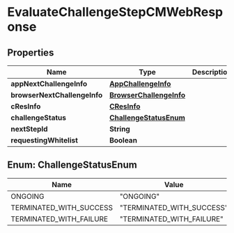 
# EvaluateChallengeStepCMWebResponse

## Properties
Name | Type | Description | Notes
------------ | ------------- | ------------- | -------------
**appNextChallengeInfo** | [**AppChallengeInfo**](AppChallengeInfo.md) |  |  [optional]
**browserNextChallengeInfo** | [**BrowserChallengeInfo**](BrowserChallengeInfo.md) |  |  [optional]
**cResInfo** | [**CResInfo**](CResInfo.md) |  |  [optional]
**challengeStatus** | [**ChallengeStatusEnum**](#ChallengeStatusEnum) |  |  [optional]
**nextStepId** | **String** |  |  [optional]
**requestingWhitelist** | **Boolean** |  |  [optional]


<a name="ChallengeStatusEnum"></a>
## Enum: ChallengeStatusEnum
Name | Value
---- | -----
ONGOING | &quot;ONGOING&quot;
TERMINATED_WITH_SUCCESS | &quot;TERMINATED_WITH_SUCCESS&quot;
TERMINATED_WITH_FAILURE | &quot;TERMINATED_WITH_FAILURE&quot;



